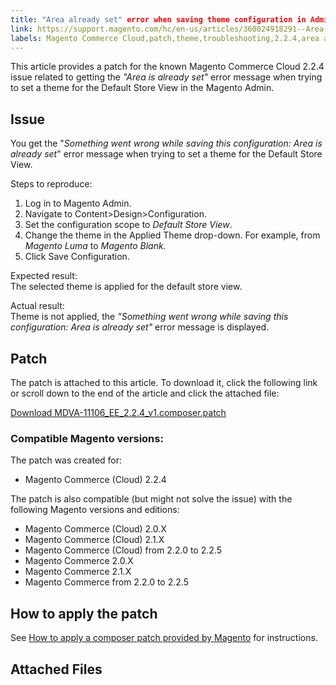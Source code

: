 ```yaml
---
title: "Area already set" error when saving theme configuration in Admin
link: https://support.magento.com/hc/en-us/articles/360024918291--Area-already-set-error-when-saving-theme-configuration-in-Admin
labels: Magento Commerce Cloud,patch,theme,troubleshooting,2.2.4,area already set,known issues
---
```


This article provides a patch for the known Magento Commerce Cloud 2.2.4 issue related to getting the _"Area is already set"_ error message when trying to set a theme for the Default Store View in the Magento Admin.

## Issue

You get the "_Something went wrong while saving this configuration: Area is already set_" error message when trying to set a theme for the Default Store View.

Steps to reproduce:

1. Log in to Magento Admin.
1. Navigate to Content>Design>Configuration.
1. Set the configuration scope to _Default Store View_.
1. Change the theme in the Applied Theme drop-down. For example, from _Magento Luma_ to _Magento Blank._
1. Click Save Configuration.

Expected result:  
 The selected theme is applied for the default store view.

Actual result:  
 Theme is not applied, the _"Something went wrong while saving this configuration: Area is already set"_ error message is displayed.

## Patch

The patch is attached to this article. To download it, click the following link or scroll down to the end of the article and click the attached file:

[Download MDVA-11106\_EE\_2.2.4\_v1.composer.patch](https://support.magento.com/hc/en-us/article_attachments/360023313871/MDVA-11106_EE_2.2.4_v1.composer.patch)

### Compatible Magento versions:

The patch was created for:

* Magento Commerce (Cloud) 2.2.4

The patch is also compatible (but might not solve the issue) with the following Magento versions and editions:

* Magento Commerce (Cloud) 2.0.X
* Magento Commerce (Cloud) 2.1.X
* Magento Commerce (Cloud) from 2.2.0 to 2.2.5
* Magento Commerce 2.0.X
* Magento Commerce 2.1.X
* Magento Commerce from 2.2.0 to 2.2.5

## How to apply the patch

See [How to apply a composer patch provided by Magento](https://support.magento.com/hc/en-us/articles/360028367731) for instructions.

## Attached Files